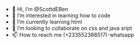 - 👋 Hi, I’m @ScottdEBen
- 👀 I’m interested in learning how to code
- 🌱 I’m currently learning html
- 💞️ I’m looking to collaborate on css and java sript
- 📫 How to reach me (+233552388517)-whatsapp

<!---
ScottdEBen/ScottdEBen is a ✨ special ✨ repository because its `README.md` (this file) appears on your GitHub profile.
You can click the Preview link to take a look at your changes.
--->
